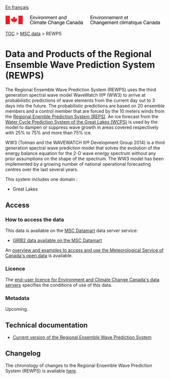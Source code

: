 [En français](readme_rewps_fr.md)

![ECCC logo](../../img_eccc-logo.png)

[TOC](../../readme_en.md) > [MSC data](../readme_en.md) > REWPS


# Data and Products of the Regional Ensemble Wave Prediction System (REWPS)

The Regional Ensemble Wave Prediction System (REWPS) uses the third generation spectral wave model WaveWatch III® (WW3) to arrive at probabilistic predictions of wave elements from the current day out to 3 days into the future. The probabilistic predictions are based on 20 ensemble members and a control member that are forced by the 10 meters winds from the [Regional Enemble Prediction System (REPS)](../../nwp_reps/readme_reps_en.md). An ice forecast from the [Water Cycle Prediction System of the Great Lakes (WCPS)](../../nwp_wcps/readme_wcps_en.md) is used by the model to dampen or suppress wave growth in areas covered respectively with 25% to 75% and more than 75% ice.

WW3 (Tolman and the WAVEWATCH III® Development Group 2014) is a third generation spectral wave prediction model that solves the evolution of the energy balance equation for the 2-D wave energy spectrum without any prior assumptions on the shape of the spectrum. The WW3 model has been implemented by a growing number of national operational forecasting centres over the last several years.

This system includes one domain :

* Great Lakes

## Access

### How to access the data

This data is available on the [MSC Datamart](../../msc-datamart/readme_en.md) data server service:

* [GRIB2 data available on the MSC Datamart](readme_rewps-datamart_en.md)

An [overview and examples to access and use the Meteorological Service of Canada's open data](../../usage/readme_en.md) is available.

### Licence

The [end-user licence for Environment and Climate Change Canada's data servers](../../licence/readme_en.md) specifies the conditions of use of this data.

### Metadata

Upcoming.

## Technical documentation

* [Current version of the Regional Ensemble Wave Prediction System](http://collaboration.cmc.ec.gc.ca/cmc/CMOI/product_guide/docs/tech_specifications/tech_specifications_REWPS_e.pdf)

## Changelog

The chronology of changes to the Regional Ensemble Wave Prediction System (REWPS) is available [here](changelog_rewps_en.md).
